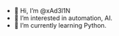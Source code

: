 - 👋 Hi, I’m @xAd3l1N
- 👀 I’m interested in automation, AI.
- 🌱 I’m currently learning Python.

<!---
xAd3l1N/xAd3l1N is a ✨ special ✨ repository because its `README.md` (this file) appears on your GitHub profile.
You can click the Preview link to take a look at your changes.
--->
